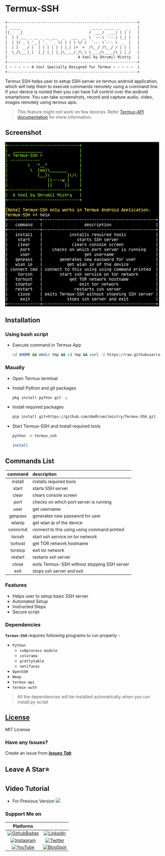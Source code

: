 <!-- Termux-SSH -->

# Termux-SSH

```
+-----------------------------------------------------------+
| _____                                _____ _____ _   _    |
||_   _|                              /  ___/  ___| | | |   |
|  | | ___ _ __ _ __ ___  _   ___  __ \ `--.\ `--.| |_| |   |
|  | |/ _ \ '__| '_ ` _ \| | | \ \/ /  `--. \`--. \  _  |   |
|  | |  __/ |  | | | | | | |_| |>  <  /\__/ /\__/ / | | |   |
|  \_/\___|_|  |_| |_| |_|\__,_/_/\_\ \____/\____/\_| |_/   |
|                                A tool by Dhrumil Mistry   |
+-----------------------------------------------------------+
| ~ ~ ~ ~ ~ A tool Specially Designed for Termux ~ ~ ~ ~ ~  |
+-----------------------------------------------------------+
```

Termux SSH helps user to setup SSH server on termux android application, which will help them to execute commands remotely using a command line.
If your device is rooted then you can have full control over the android smartphone. You can take screenshots, record and capture audio, video, images remotely using termux apis.

> This feature might not work on few devices. Refer [Termux-API documentation](https://wiki.termux.com/wiki/Termux:API) for more information.

## Screenshot

![Termux-SSH](https://github.com/dmdhrumilmistry/Termux-SSH/blob/main/.images/Termux-SSH-v1.1.0.png?raw=true)

## Installation

### Using bash script

- Execute command in Termux App

  ```bash
  cd $HOME && mkdir tmp && cd tmp && curl -O https://raw.githubusercontent.com/dmdhrumilmistry/Termux-SSH/main/install.sh && chmod +x $HOME/tmp/install.sh && ./install.sh; cd $HOME ;rm -rf $HOME/tmp
  ```

### Maually

- Open Termux terminal

- Install Python and git packages

  ```bash
  pkg install python git -y
  ```

- Install required packages

  ```bash
  pip install git+https://github.com/dmdhrumilmistry/Termux-SSH.git
  ```

- Start Termux-SSH and Install required tools

  ```bash
  python -m termux_ssh
  ```

  ```bash
  install
  ```

## Commands List

| command | description                                  |
| :-----: | :------------------------------------------- |
| install | installs required tools                      |
|  start  | starts SSH server                            |
|  clear  | clears console screen                        |
|  port   | checks on which port server is running       |
|  user   | get username                                 |
| genpass | generates new password for user              |
| wlanip  | get wlan ip of the device                    |
| conncmd | connect to this using using command printed  |
| torssh  | start ssh service on tor network             |
| torhost | get TOR network hostname                     |
| torstop | exit tor network                             |
| restart | restarts ssh server                          |
|  close  | exits Termux-SSH without stopping SSH server |
|  exit   | stops ssh server and exit                    |

### Features

- Helps user to setup basic SSH server
- Automated Setup
- Instructed Steps
- Secure script

### Dependencies

**`Termux-SSH`** requires following programs to run properly -

- `Python`
  - `subprocess module`
  - `colorama`
  - `prettytable`
  - `netifaces`
- `OpenSSH`
- `Nmap`
- `termux-api`
- `termux-auth`

> All the dependencies will be installed automatically when you run install.py script

## [License](https://github.com/dmdhrumilmistry/Termux-SSH/blob/main/LICENSE)

MIT License

### Have any Issues?

Create an issue from **_[Issues Tab](https://github.com/dmdhrumilmistry/Termux-SSH/issues)_**

## Leave A Star⭐

## Video Tutorial

- For Previous Version
  <a href = "https://www.youtube.com/watch?v=V_m3vHmOY3c" target = "_blank"><img src = "https://img.shields.io/badge/YouTube%20Video-For%20video%20click%20here-bd2c00"></a><br>

### Support Me on

|                                                               Platforms                                                                |                                                                                                                       |
| :------------------------------------------------------------------------------------------------------------------------------------: | :-------------------------------------------------------------------------------------------------------------------: |
|             [![GithubBadge](https://img.shields.io/badge/Github-dmdhrumilmistry-333)](https://github.com/dmdhrumilmistry)              | [![LinkedIn](https://img.shields.io/badge/LinkedIn-Dhrumil%20Mistry-4078c0)](https://linkedin.com/in/dmdhrumilmistry) |
|       [![Instagram](https://img.shields.io/badge/Instagram-dmdhrumilmistry-833ab4)](https://www.instagram.com/dmdhrumilmistry/)        |    [![Twitter](https://img.shields.io/badge/Twitter-dmdhrumilmistry-4078c0)](https://twitter.com/dmdhrumilmistry)     |
| [![YouTube](https://img.shields.io/badge/YouTube-Dhrumil%20Mistry-critical)](https://www.youtube.com/channel/UChbjrRvbzgY3BIomUI55XDQ) |   [![BlogSpot](https://img.shields.io/badge/Blog-Dhrumil%20Mistry-bd2c00)](https://dmdhrumilmistry.github.io/blog)    |
